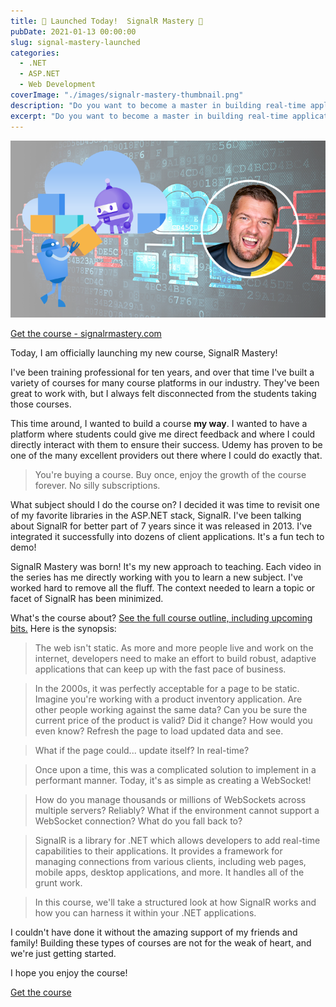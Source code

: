 ```yaml
---
title: 🚀 Launched Today!  SignalR Mastery 🚀
pubDate: 2021-01-13 00:00:00
slug: signal-mastery-launched
categories:
  - .NET
  - ASP.NET
  - Web Development
coverImage: "./images/signalr-mastery-thumbnail.png"
description: "Do you want to become a master in building real-time applications on .NET?  I have the course for you!"
excerpt: "Do you want to become a master in building real-time applications on .NET?  My new course is designed to take you on a journey through all the bits and advanced topics of SignalR, a real-time communication library built on .NET!"
---
```


[![SignalR Mastery](./images/signalr-mastery-thumbnail.png)](https://www.udemy.com/course/signalr-mastery/learn/?referralCode=5F129296A976F8353B79)

[Get the course - signalrmastery.com](https://www.udemy.com/course/signalr-mastery/learn/?referralCode=5F129296A976F8353B79)

Today, I am officially launching my new course, SignalR Mastery!  

I've been training professional for ten years, and over that time I've built a variety of courses for many course platforms in our industry.  They've been great to work with, but I always felt disconnected from the students taking those courses.

This time around, I wanted to build a course **my way**.  I wanted to have a platform where students could give me direct feedback and where I could directly interact with them to ensure their success.  Udemy has proven to be one of the many excellent providers out there where I could do exactly that.

> You're buying a course.  Buy once, enjoy the growth of the course forever.  No silly subscriptions.

What subject should I do the course on?  I decided it was time to revisit one of my favorite libraries in the ASP.NET stack, SignalR.  I've been talking about SignalR for better part of 7 years since it was released in 2013.  I've integrated it successfully into dozens of client applications.  It's a fun tech to demo!  

SignalR Mastery was born!  It's my new approach to teaching.  Each video in the series has me directly working with you to learn a new subject.  I've worked hard to remove all the fluff.  The context needed to learn a topic or facet of SignalR has been minimized.

What's the course about? [See the full course outline, including upcoming bits.](https://www.udemy.com/course/signalr-mastery/learn/?referralCode=5F129296A976F8353B79)  Here is the synopsis:

> The web isn't static.  As more and more people live and work on the internet, developers need to make an effort to build robust, adaptive applications that can keep up with the fast pace of business.

> In the 2000s, it was perfectly acceptable for a page to be static.  Imagine you're working with a product inventory application.  Are other people working against the same data?  Can you be sure the current price of the product is valid?  Did it change?  How would you even know?  Refresh the page to load updated data and see. 

> What if the page could... update itself?  In real-time?  

> Once upon a time, this was a complicated solution to implement in a performant manner.  Today, it's as simple as creating a WebSocket!  

> How do you manage thousands or millions of WebSockets across multiple servers?  Reliably?  What if the environment cannot support a WebSocket connection?  What do you fall back to?

> SignalR is a library for .NET which allows developers to add real-time capabilities to their applications.  It provides a framework for managing connections from various clients, including web pages, mobile apps, desktop applications, and more.  It handles all of the grunt work.

> In this course, we'll take a structured look at how SignalR works and how you can harness it within your .NET applications.  

I couldn't have done it without the amazing support of my friends and family!  Building these types of courses are not for the weak of heart, and we're just getting started.

I hope you enjoy the course!  

[Get the course](https://www.udemy.com/course/signalr-mastery/learn/?referralCode=5F129296A976F8353B79)